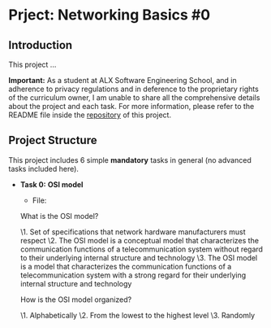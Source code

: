 # Prject: Networking Basics #0

## Introduction
This project ...  

**Important:** As a student at ALX Software Engineering School, and in adherence to privacy regulations and in deference to the proprietary rights of the curriculum owner, I am unable to share all the comprehensive details about the project and each task.
For more information, please refer to the README file inside the [repository](https://github.com/malhaouit/alx-system_engineering-devops/blob/master/README.md) of this project.

## Project Structure
This project includes 6 simple **mandatory** tasks in general (no advanced tasks included here).  

- **Task 0:** __OSI model__  
	+ File:  

	What is the OSI model?

	\1. Set of specifications that network hardware manufacturers must respect
	\2. The OSI model is a conceptual model that characterizes the communication functions of a telecommunication system without regard to their underlying internal structure and technology
	\3. The OSI model is a model that characterizes the communication functions of a telecommunication system with a strong regard for their underlying internal structure and technology  

	How is the OSI model organized?

	\1. Alphabetically
	\2. From the lowest to the highest level
	\3. Randomly
